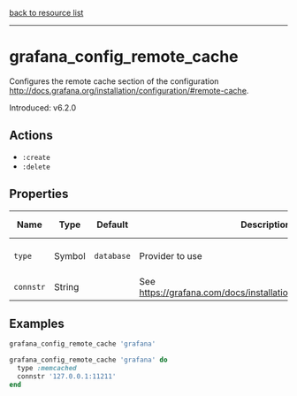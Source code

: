 [back to resource list](https://github.com/sous-chefs/grafana#resources)

---

# grafana_config_remote_cache

Configures the remote cache section of the configuration <http://docs.grafana.org/installation/configuration/#remote-cache>.

Introduced: v6.2.0

## Actions

- `:create`
- `:delete`

## Properties

| Name      | Type   | Default    | Description                                                        | Allowed Values           |
| --------- | ------ | ---------- | ------------------------------------------------------------------ | ------------------------ |
| `type`    | Symbol | `database` | Provider to use                                                    | redis memcached database |
| `connstr` | String |            | See <https://grafana.com/docs/installation/configuration/#connstr> |

## Examples

```ruby
grafana_config_remote_cache 'grafana'
```

```ruby
grafana_config_remote_cache 'grafana' do
  type :memcached
  connstr '127.0.0.1:11211'
end
```
